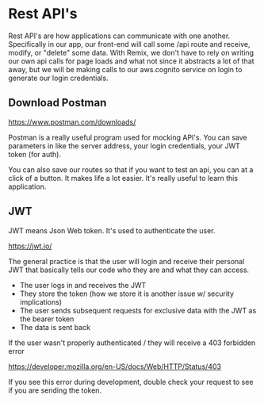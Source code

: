 # Rest API's
Rest API's are how applications can communicate with one another. Specifically in our app, our front-end will call some /api route and receive, modify, or "delete" some data. With Remix, we don't have to rely on writing our own api calls for page loads and what not since it abstracts a lot of that away, but we will be making calls to our aws.cognito service on login to generate our login credentials.

## Download Postman

https://www.postman.com/downloads/

Postman is a really useful program used for mocking API's. You can save parameters in like the server address, your login credentials, your JWT token (for auth).

You can also save our routes so that if you want to test an api, you can at a click of a button. It makes life a lot easier. It's really useful to learn this application.

## JWT

JWT means Json Web token. It's used to authenticate the user.

https://jwt.io/

The general practice is that the user will login and receive their personal JWT that basically tells our code who they are and what they can access.

- The user logs in and receives the JWT
- They store the token (how we store it is another issue w/ security implications)
- The user sends subsequent requests for exclusive data with the JWT as the bearer token
- The data is sent back

If the user wasn't properly authenticated / they will receive a 403 forbidden error

https://developer.mozilla.org/en-US/docs/Web/HTTP/Status/403

If you see this error during development, double check your request to see if you are sending the token.
